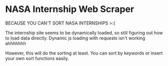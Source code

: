# NASA Internship Web Scraper
BECAUSE YOU CAN'T SORT NASA INTERNSHIPS  >:(

The internship site seems to be dynamically loaded, so still figuring out how to load data directly. Dynamic js loading with requests isn't working ahhhhhhh

However, this will do the sorting at least. You can sort by keywords or insert your own sort functions easily.

